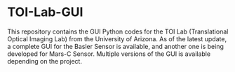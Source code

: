# TOI-Lab-GUI
This repository contains the GUI Python codes for the TOI Lab (Translational Optical Imaging Lab) from the University of Arizona. As of the latest update, a complete GUI for the Basler Sensor is available, and another one is being developed for Mars-C Sensor. Multiple versions of the GUI is available depending on the project.
